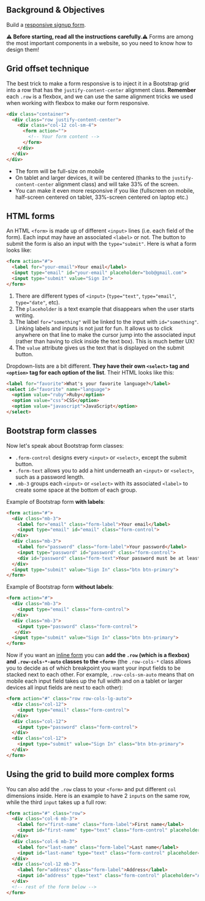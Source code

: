 ## Background & Objectives

Build a [responsive signup form](https://lewagon.github.io/bootstrap-challenges/10-Login-form/).

**⚠️ Before starting, read all the instructions carefully.⚠️** Forms are among the most important components in a website, so you need to know how to design them!

## Grid offset technique

The best trick to make a form responsive is to inject it in a Bootstrap grid into a row that has the `justify-content-center` alignment class. **Remember** each `.row` is a flexbox, and we can use the same alignment tricks we used when working with flexbox to make our form responsive.

```html
<div class="container">
  <div class="row justify-content-center">
    <div class="col-12 col-sm-4">
      <form action="">
        <!-- Your form content -->
      </form>
    </div>
  </div>
</div>
```

- The form will be full-size on mobile
- On tablet and larger devices, it will be centered (thanks to the `justify-content-center` alignment class) and will take 33% of the screen.
- You can make it even more responsive if you like (fullscreen on mobile, half-screen centered on tablet, 33%-screen centered on laptop etc.)

## HTML forms

An HTML `<form>` is made up of different `<input>` lines (i.e. each field of the form). Each input may have an associated `<label>` or not. The button to submit the form is also an input with the `type="submit"`. Here is what a form looks like:

```html
<form action="#">
  <label for="your-email">Your email</label>
  <input type="email" id="your-email" placeholder="bob@gmail.com">
  <input type="submit" value="Sign In">
</form>
```

1. There are different types of `<input>` (`type="text"`, `type="email"`, `type="date"`, etc).
2. The `placeholder` is a text example that disappears when the user starts writing.
3. The label `for="something"` will be linked to the input with `id="something"`. Linking labels and inputs is not just for fun. It allows us to click anywhere on that line to make the cursor jump into the associated input (rather than having to click inside the text box). This is much better UX!
4. The `value` attribute gives us the text that is displayed on the submit button.

Dropdown-lists are a bit different. **They have their own `<select>` tag and `<option>` tag for each option of the list**. Their HTML looks like this:


```html
<label for="favorite">What's your favorite language?</label>
<select id="favorite" name="language">
  <option value="ruby">Ruby</option>
  <option value="css">CSS</option>
  <option value="javascript">JavaScript</option>
</select>
```

## Bootstrap form classes

Now let's speak about Bootstrap form classes:
- `.form-control` designs every `<input>` or `<select>`, except the submit button.
- `.form-text` allows you to add a hint underneath an `<input>` or `<select>`, such as a password length.
- `.mb-3` groups each `<input>` or `<select>` with its associated `<label>` to create some space at the bottom of each group.

Example of Bootstrap form **with labels**:

```html
<form action="#">
  <div class="mb-3">
    <label for="email" class="form-label">Your email</label>
    <input type="email" id="email" class="form-control">
  </div>
  <div class="mb-3">
    <label for="password" class="form-label">Your password</label>
    <input type="password" id="password" class="form-control">
    <div id="password" class="form-text">Your password must be at least 6 characters long and contain letters and numbers.</div>
  </div>
  <input type="submit" value="Sign In" class="btn btn-primary">
</form>
```

Example of Bootstrap form **without labels**:

```html
<form action="#">
  <div class="mb-3">
    <input type="email" class="form-control">
  </div>
  <div class="mb-3">
    <input type="password" class="form-control">
   </div>
  <input type="submit" value="Sign In" class="btn btn-primary">
</form>
```

Now if you want an [inline form](https://getbootstrap.com/docs/5.1/forms/layout/#inline-forms) you can **add the `.row` (which is a flexbox) and `.row-cols-*-auto` classes to the `<form>`** (the `.row-cols-*` class allows you to decide as of which breakpoint you want your input fields to be stacked next to each other. For example, `.row-cols-sm-auto` means that on mobile each input field takes up the full width and on a tablet or larger devices all input fields are next to each other):

```html
<form action="#" class="row row-cols-lg-auto">
  <div class="col-12">
    <input type="email" class="form-control">
  </div>
  <div class="col-12">
    <input type="password" class="form-control">
  </div>
  <div class="col-12">
    <input type="submit" value="Sign In" class="btn btn-primary">
  </div>
</form>
```

## Using the grid to build more complex forms

You can also add the `.row` class to your `<form>` and put different `col` dimensions inside. Here is an example to have 2 `input`s on the same row, while the third `input` takes up a full row:

```html
<form action="#" class="row">
  <div class="col-6 mb-3">
    <label for="first-name" class="form-label">First name</label>
    <input id="first-name" type="text" class="form-control" placeholder="First name">
  </div>
  <div class="col-6 mb-3">
    <label for="last-name" class="form-label">Last name</label>
    <input id="last-name" type="text" class="form-control" placeholder="Last name">
  </div>
  <div class="col-12 mb-3">
    <label for="address" class="form-label">Address</label>
    <input id="address" type="text" class="form-control" placeholder="Address">
  </div>
  <!-- rest of the form below -->
</form>
```


